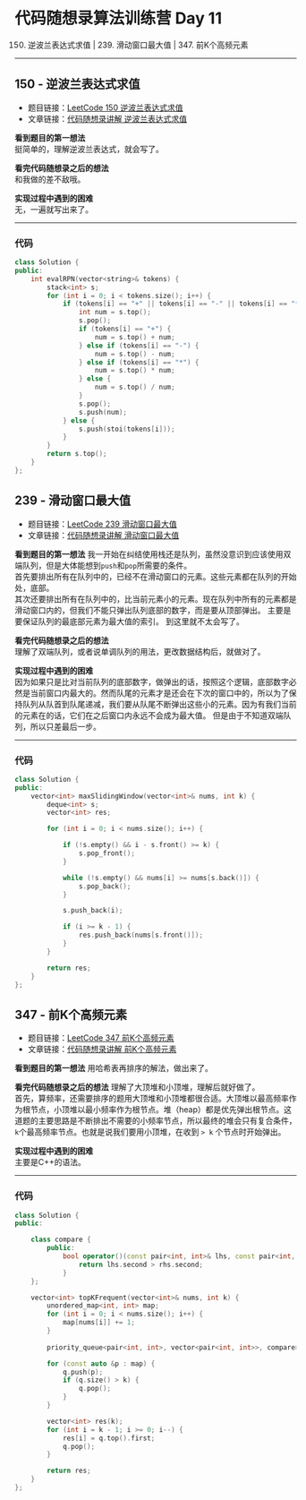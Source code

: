 # 代码随想录算法训练营 Day 11
150. 逆波兰表达式求值 | 239. 滑动窗口最大值 | 347. 前K个高频元素

---

## 150 - 逆波兰表达式求值
* 题目链接：[LeetCode 150 逆波兰表达式求值](https://leetcode.cn/problems/evaluate-reverse-polish-notation/)
* 文章链接：[代码随想录讲解 逆波兰表达式求值](https://programmercarl.com/0150.%E9%80%86%E6%B3%A2%E5%85%B0%E8%A1%A8%E8%BE%BE%E5%BC%8F%E6%B1%82%E5%80%BC.html)

**看到题目的第一想法**  
挺简单的，理解逆波兰表达式，就会写了。

**看完代码随想录之后的想法**  
和我做的差不敌哦。

**实现过程中遇到的困难**   
无，一遍就写出来了。

---

### 代码
```cpp
class Solution {
public:
    int evalRPN(vector<string>& tokens) {
        stack<int> s;
        for (int i = 0; i < tokens.size(); i++) {
            if (tokens[i] == "+" || tokens[i] == "-" || tokens[i] == "*" || tokens[i] == "/") { 
                int num = s.top();
                s.pop();
                if (tokens[i] == "+") {
                    num = s.top() + num;
                } else if (tokens[i] == "-") {
                    num = s.top() - num;
                } else if (tokens[i] == "*") {
                    num = s.top() * num;
                } else {
                    num = s.top() / num;
                }
                s.pop();
                s.push(num);
            } else {
                s.push(stoi(tokens[i]));
            }
        }
        return s.top();
    }
};
```

## 239 - 滑动窗口最大值
* 题目链接：[LeetCode 239 滑动窗口最大值](https://leetcode.cn/problems/sliding-window-maximum/)
* 文章链接：[代码随想录讲解 滑动窗口最大值](https://programmercarl.com/0239.%E6%BB%91%E5%8A%A8%E7%AA%97%E5%8F%A3%E6%9C%80%E5%A4%A7%E5%80%BC.html)

**看到题目的第一想法**
我一开始在纠结使用栈还是队列，虽然没意识到应该使用双端队列，但是大体能想到`push`和`pop`所需要的条件。  
首先要排出所有在队列中的，已经不在滑动窗口的元素。这些元素都在队列的开始处，底部。  
其次还要排出所有在队列中的，比当前元素小的元素。现在队列中所有的元素都是滑动窗口内的，但我们不能只弹出队列底部的数字，而是要从顶部弹出。 
主要是要保证队列的最底部元素为最大值的索引。
到这里就不太会写了。

**看完代码随想录之后的想法**  
理解了双端队列，或者说单调队列的用法，更改数据结构后，就做对了。

**实现过程中遇到的困难**  
因为如果只是比对当前队列的底部数字，做弹出的话，按照这个逻辑，底部数字必然是当前窗口内最大的。然而队尾的元素才是还会在下次的窗口中的，所以为了保持队列从队首到队尾递减，我们要从队尾不断弹出这些小的元素。因为有我们当前的元素在的话，它们在之后窗口内永远不会成为最大值。
但是由于不知道双端队列，所以只差最后一步。

---

### 代码
```cpp
class Solution {
public:
    vector<int> maxSlidingWindow(vector<int>& nums, int k) {
        deque<int> s;
        vector<int> res;

        for (int i = 0; i < nums.size(); i++) {

            if (!s.empty() && i - s.front() >= k) {
                s.pop_front();
            }

            while (!s.empty() && nums[i] >= nums[s.back()]) {
                s.pop_back();
            }

            s.push_back(i);

            if (i >= k - 1) {
                res.push_back(nums[s.front()]);
            }
        }

        return res;
    }
};
```

## 347 - 前K个高频元素
* 题目链接：[LeetCode 347 前K个高频元素](https://leetcode.cn/problems/top-k-frequent-elements/)
* 文章链接：[代码随想录讲解 前K个高频元素](https://programmercarl.com/0347.%E5%89%8DK%E4%B8%AA%E9%AB%98%E9%A2%91%E5%85%83%E7%B4%A0.html)

**看到题目的第一想法**
用哈希表再排序的解法，做出来了。

**看完代码随想录之后的想法** 
理解了大顶堆和小顶堆，理解后就好做了。   
首先，算频率，还需要排序的题用大顶堆和小顶堆都很合适。大顶堆以最高频率作为根节点，小顶堆以最小频率作为根节点。堆（heap）都是优先弹出根节点。这道题的主要思路是不断排出不需要的小频率节点，所以最终的堆会只有复合条件，`k`个最高频率节点。也就是说我们要用小顶堆，在收到 `> k` 个节点时开始弹出。

**实现过程中遇到的困难**  
主要是C++的语法。

---

### 代码
```cpp
class Solution {
public:

    class compare {
        public:
            bool operator()(const pair<int, int>& lhs, const pair<int, int>& rhs) {
                return lhs.second > rhs.second;
            }
    };

    vector<int> topKFrequent(vector<int>& nums, int k) {
        unordered_map<int, int> map;
        for (int i = 0; i < nums.size(); i++) {
            map[nums[i]] += 1;
        }
        
        priority_queue<pair<int, int>, vector<pair<int, int>>, compare> q;

        for (const auto &p : map) {
            q.push(p);
            if (q.size() > k) {
                q.pop();
            }
        }

        vector<int> res(k);
        for (int i = k - 1; i >= 0; i--) {
            res[i] = q.top().first;
            q.pop();
        }

        return res;
    }
};
```

